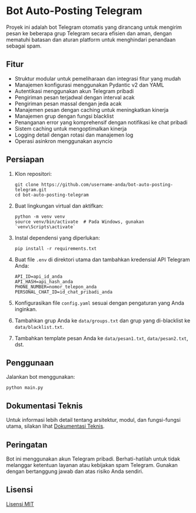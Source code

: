 # Bot Auto-Posting Telegram

Proyek ini adalah bot Telegram otomatis yang dirancang untuk mengirim pesan ke beberapa grup Telegram secara efisien dan aman, dengan mematuhi batasan dan aturan platform untuk menghindari penandaan sebagai spam.

## Fitur

- Struktur modular untuk pemeliharaan dan integrasi fitur yang mudah
- Manajemen konfigurasi menggunakan Pydantic v2 dan YAML
- Autentikasi menggunakan akun Telegram pribadi
- Pengiriman pesan terjadwal dengan interval acak
- Pengiriman pesan massal dengan jeda acak
- Manajemen pesan dengan caching untuk meningkatkan kinerja
- Manajemen grup dengan fungsi blacklist
- Penanganan error yang komprehensif dengan notifikasi ke chat pribadi
- Sistem caching untuk mengoptimalkan kinerja
- Logging detail dengan rotasi dan manajemen log
- Operasi asinkron menggunakan asyncio

## Persiapan

1. Klon repositori:
   ```
   git clone https://github.com/username-anda/bot-auto-posting-telegram.git
   cd bot-auto-posting-telegram
   ```

2. Buat lingkungan virtual dan aktifkan:
   ```
   python -m venv venv
   source venv/bin/activate  # Pada Windows, gunakan `venv\Scripts\activate`
   ```

3. Instal dependensi yang diperlukan:
   ```
   pip install -r requirements.txt
   ```

4. Buat file `.env` di direktori utama dan tambahkan kredensial API Telegram Anda:
   ```
   API_ID=api_id_anda
   API_HASH=api_hash_anda
   PHONE_NUMBER=nomor_telepon_anda
   PERSONAL_CHAT_ID=id_chat_pribadi_anda
   ```

5. Konfigurasikan file `config.yaml` sesuai dengan pengaturan yang Anda inginkan.

6. Tambahkan grup Anda ke `data/groups.txt` dan grup yang di-blacklist ke `data/blacklist.txt`.

7. Tambahkan template pesan Anda ke `data/pesan1.txt`, `data/pesan2.txt`, dst.

## Penggunaan

Jalankan bot menggunakan:

```
python main.py
```

## Dokumentasi Teknis

Untuk informasi lebih detail tentang arsitektur, modul, dan fungsi-fungsi utama, silakan lihat [Dokumentasi Teknis](DOCUMENTATION.md).

## Peringatan

Bot ini menggunakan akun Telegram pribadi. Berhati-hatilah untuk tidak melanggar ketentuan layanan atau kebijakan spam Telegram. Gunakan dengan bertanggung jawab dan atas risiko Anda sendiri.

## Lisensi

[Lisensi MIT](LICENSE)
